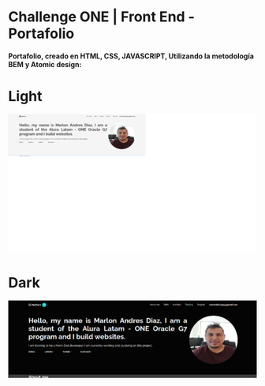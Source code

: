 # Challenge ONE | Front End -  Portafolio

#### Portafolio, creado en HTML, CSS, JAVASCRIPT, Utilizando la metodología BEM y Atomic design:
#
# Light 
<p align="center" >
     <img width="600" heigth="600" src="./assets/images/light.png" target="_blank">
</p>

# Dark
<p align="center" >
     <img width="600" heigth="600" src="./assets/images/dark.png" target="_blank">
</p>
